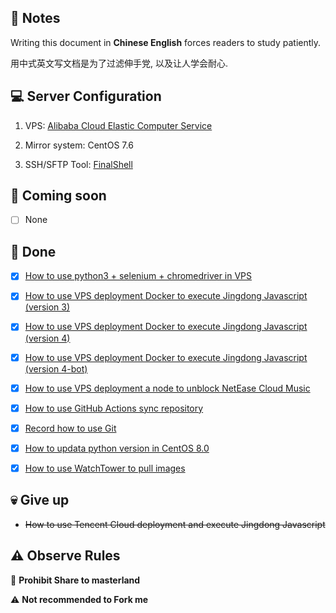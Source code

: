 ## 📔 Notes

Writing this document in **Chinese English** forces readers to study patiently.

用中式英文写文档是为了过滤伸手党, 以及让人学会耐心.

## 💻 Server Configuration

1. VPS: [Alibaba Cloud Elastic Computer Service](https://www.aliyun.com/product/swas)

2. Mirror system: CentOS 7.6

3. SSH/SFTP Tool: [FinalShell](http://www.hostbuf.com/t/988.html)

## 🤯 Coming soon

- [ ] None

## 🥰 Done

- [x] [How to use python3 + selenium + chromedriver in VPS](https://github.com/YamTian/Notes/tree/master/Python3.7.2)

- [x] [How to use VPS deployment Docker to execute Jingdong Javascript (version 3)](https://github.com/YamTian/Notes/tree/master/JD-v3)

- [x] [How to use VPS deployment Docker to execute Jingdong Javascript (version 4)](https://github.com/YamTian/Notes/tree/master/JD-v4)

- [x] [How to use VPS deployment Docker to execute Jingdong Javascript (version 4-bot)](https://github.com/YamTian/Notes/tree/master/JD-v4-bot)

- [x] [How to use VPS deployment a node to unblock NetEase Cloud Music](https://github.com/YamTian/Notes/tree/master/NeteaseMusic)

- [x] [How to use GitHub Actions sync repository](https://github.com/YamTian/Notes/tree/master/Synchronize)

- [x] [Record how to use Git](https://github.com/YamTian/Notes/tree/master/git)

- [x] [How to updata python version in CentOS 8.0](https://github.com/YamTian/Notes/tree/master/CentOS%208.0%20Python3.9.2)

- [x] [How to use WatchTower to pull images](https://github.com/YamTian/Notes/blob/master/WatchTower)

## 💀 Give up

- ~~How to use Tencent Cloud deployment and execute Jingdong Javascript~~

## ⚠️ Observe Rules

🚫 **Prohibit Share to masterland**

️️⚠ **Not recommended to Fork me**
